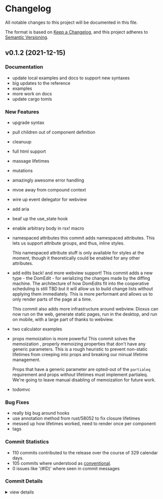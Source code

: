 # Changelog

All notable changes to this project will be documented in this file.

The format is based on [Keep a Changelog](https://keepachangelog.com/en/1.0.0/),
and this project adheres to [Semantic Versioning](https://semver.org/spec/v2.0.0.html).

## v0.1.2 (2021-12-15)

### Documentation

 - <csr-id-4de16c4779648e591b3869b5df31271ae603c812/> update local examples and docs to support new syntaxes
 - <csr-id-583fdfa5618e11d660985b97e570d4503be2ff49/> big updates to the reference
 - <csr-id-d9e6d0925b30690212d1d690dfba288f1a694a27/> examples
 - <csr-id-daa9bd82c365763fe240528c7df222d230bce613/> more work on docs
 - <csr-id-e4c06ce8e893779d2aad0883a1bb27d193bc5985/> update cargo tomls

### New Features

 - <csr-id-fd93ee89c19b085a04307ef30217170518defa8e/> upgrade syntax
 - <csr-id-2cf90b6903411e42f01a801f89037686194ee068/> pull children out of component definition
 - <csr-id-84fd0c616252bf29cd665782258530032b54d13a/> cleanuup
 - <csr-id-79503f15c5db04fa04575c8735941a2e3a75030b/> full html support
 - <csr-id-9726a065b0d4fb1ede5b53a2ddd58c855e51539f/> massage lifetimes
 - <csr-id-fac42339c272b0e430ebf4f31b6061a0635d3e19/> mutations
 - <csr-id-4a72b3140bd244da602deada1eeecded65ff5848/> amazingly awesome error handling
 - <csr-id-a2c7d17b0595769f60bc1c2bbf7cbe32cec37486/> mvoe away from compound context
 - <csr-id-7dfe89c9581f45a445f17f9fe4bb94e61f67e971/> wire up event delegator for webview
 - <csr-id-4091846934b4b3b2bc03d3ca8aaf7712aebd4e36/> add aria
 - <csr-id-e4cdb645aad800484b19ec35ba1f8bb9ccf71d12/> beaf up the use_state hook
 - <csr-id-7aec40d57e78ec13ff3a90ca8149521cbf1d9ff2/> enable arbitrary body in rsx! macro
 - <csr-id-22e659c2bd7797ca5a822180aca0cb5d950c5287/> namespaced attributes
   this commit adds namespaced attributes. This lets us support attribute groups, and thus, inline styles.
   
   This namespaced attribute stuff is only available for styles at the moment, though it theoretically could be enabled for any other attributes.
 - <csr-id-904b26f7111c3fc66400744ff6192e4b20bf6d74/> add edits back! and more webview support!
   This commit adds a new type - the DomEdit - for serializing the changes made by the diffing machine. The architecture of how DomEdits fit into the cooperative scheduling is still TBD but it will allow us to build change lists without applying them immediately. This is more performant  and allows us to only render parts of the page at a time.
   
   This commit also adds more infrastructure around webview. Dioxus can now run on the web, generate static pages, run in the desktop, and run on mobile, with a large part of thanks to webview.
 - <csr-id-b5e5ef171aa9f8986fb4ab04d793eb63f557c4ae/> two calculator examples
 - <csr-id-73047fe95678d50fcfd62a4ace7c6b406c5304e1/> props memoization is more powerful
   This commit solves the memoization , properly memoizing properties that don't have any generic parameters. This is a rough heuristic to prevent non-static lifetimes from creeping into props and breaking our minual lifetime management.
   
   Props that have a generic parameter are opted-out of the `partialeq` requirement and props *without* lifetimes must implement partialeq. We're going to leave manual disabling of memoization for future work.
 - <csr-id-cfa0927cdd40bc3dba22996018605dbad91d0391/> todomvc

### Bug Fixes

 - <csr-id-52c7154897111b570918127ffe3285bb1d5951a0/> really big bug around hooks
 - <csr-id-27d891934a70424b45e6278b7e2baaa2d1b78b35/> use annotation method from rust/58052 to fix closure lifetimes
 - <csr-id-ba9e1dbb8fa24048a6c9ccef8a8722688226a845/> messed up how lifetimes worked, need to render once per component
 - <csr-id-a33f7701fcf5f917fea8719253650b5ad92554fd/> tags

### Commit Statistics

<csr-read-only-do-not-edit/>

 - 110 commits contributed to the release over the course of 329 calendar days.
 - 105 commits where understood as [conventional](https://www.conventionalcommits.org).
 - 0 issues like '(#ID)' where seen in commit messages

### Commit Details

<csr-read-only-do-not-edit/>

<details><summary>view details</summary>

 * **Uncategorized**
    - tags ([`a33f770`](https://github.comgit//DioxusLabs/dioxus/commit/a33f7701fcf5f917fea8719253650b5ad92554fd))
    - Release dioxus-core v0.1.3, dioxus-core-macro v0.1.2, dioxus-html v0.1.0, dioxus-desktop v0.0.0, dioxus-hooks v0.1.3, dioxus-liveview v0.1.0, dioxus-mobile v0.0.0, dioxus-router v0.1.0, dioxus-ssr v0.1.0, dioxus-web v0.0.0, dioxus v0.1.0 ([`3a706ac`](https://github.comgit//DioxusLabs/dioxus/commit/3a706ac4168db137723bea90d7a0058190adfc3c))
    - update cargo tomls ([`e4c06ce`](https://github.comgit//DioxusLabs/dioxus/commit/e4c06ce8e893779d2aad0883a1bb27d193bc5985))
    - update local examples and docs to support new syntaxes ([`4de16c4`](https://github.comgit//DioxusLabs/dioxus/commit/4de16c4779648e591b3869b5df31271ae603c812))
    - docs ([`8814977`](https://github.comgit//DioxusLabs/dioxus/commit/8814977eeebe06748a3b9677a8070e42a037ebd7))
    - polish ([`8bf57dc`](https://github.comgit//DioxusLabs/dioxus/commit/8bf57dc21dfbcbae5b95650203b68d3f41227652))
    - really big bug around hooks ([`52c7154`](https://github.comgit//DioxusLabs/dioxus/commit/52c7154897111b570918127ffe3285bb1d5951a0))
    - rename ([`36d89be`](https://github.comgit//DioxusLabs/dioxus/commit/36d89beb34821694cb0afb546d3b0cb4e01aaae1))
    - updates to router ([`bab21a0`](https://github.comgit//DioxusLabs/dioxus/commit/bab21a0aa1cbf8e6bd95f823e49f53c082e8d6cc))
    - add router ([`d298b62`](https://github.comgit//DioxusLabs/dioxus/commit/d298b626d3ae21a39a8ec4426373369ac94edf9f))
    - docs and router ([`a5f05d7`](https://github.comgit//DioxusLabs/dioxus/commit/a5f05d73acc0e47b05cff64a373482519414bc7c))
    - upgrade syntax ([`fd93ee8`](https://github.comgit//DioxusLabs/dioxus/commit/fd93ee89c19b085a04307ef30217170518defa8e))
    - Merge branch 'master' into jk/remove_node_safety ([`db00047`](https://github.comgit//DioxusLabs/dioxus/commit/db0004758c77331cc3b93ea8cf227c060028e12e))
    - pull children out of component definition ([`2cf90b6`](https://github.comgit//DioxusLabs/dioxus/commit/2cf90b6903411e42f01a801f89037686194ee068))
    - bubbling in progress ([`a21020e`](https://github.comgit//DioxusLabs/dioxus/commit/a21020ea575e467ba0d608737269fe1b0792dba7))
    - cleanuup ([`84fd0c6`](https://github.comgit//DioxusLabs/dioxus/commit/84fd0c616252bf29cd665782258530032b54d13a))
    - clippy happy on macro ([`e1c858d`](https://github.comgit//DioxusLabs/dioxus/commit/e1c858dda5c937a56f402bfb3e8b90baf34b84f1))
    - remove bump ([`fcc6738`](https://github.comgit//DioxusLabs/dioxus/commit/fcc6738f1703006d7678f31a39bbf6d59464a7e1))
    - fix some bugs around the rsx macro ([`339e450`](https://github.comgit//DioxusLabs/dioxus/commit/339e450027b4a5d2e1317e13863cd1b2e7ab5853))
    - full html support ([`79503f1`](https://github.comgit//DioxusLabs/dioxus/commit/79503f15c5db04fa04575c8735941a2e3a75030b))
    - remove HTML macro and add custom fields ([`9f7eb0f`](https://github.comgit//DioxusLabs/dioxus/commit/9f7eb0f6002156d3e6e14ea2cb24829133b531c5))
    - use annotation method from rust/58052 to fix closure lifetimes ([`27d8919`](https://github.comgit//DioxusLabs/dioxus/commit/27d891934a70424b45e6278b7e2baaa2d1b78b35))
    - worked backwards a bit and got it slightly figured out ([`9ee2bfb`](https://github.comgit//DioxusLabs/dioxus/commit/9ee2bfb010ce90ec97e93e173c31aab281db32c4))
    - massage lifetimes ([`9726a06`](https://github.comgit//DioxusLabs/dioxus/commit/9726a065b0d4fb1ede5b53a2ddd58c855e51539f))
    - book documentation ([`16dbf4a`](https://github.comgit//DioxusLabs/dioxus/commit/16dbf4a6f84103857385fb4b142a718b0ce72118))
    - messed up how lifetimes worked, need to render once per component ([`ba9e1db`](https://github.comgit//DioxusLabs/dioxus/commit/ba9e1dbb8fa24048a6c9ccef8a8722688226a845))
    - major cleanups to scheduler ([`2933e4b`](https://github.comgit//DioxusLabs/dioxus/commit/2933e4bc11b3074c2bde8d76ec55364fca841988))
    - move everything over to a stack dst ([`0e9d5fc`](https://github.comgit//DioxusLabs/dioxus/commit/0e9d5fc5306ab508d5af6999a4064f9b8b48460f))
    - remove warnings on core macero ([`6587224`](https://github.comgit//DioxusLabs/dioxus/commit/6587224debffa8e8d5282dc3f120abbaa96f552b))
    - mutations ([`fac4233`](https://github.comgit//DioxusLabs/dioxus/commit/fac42339c272b0e430ebf4f31b6061a0635d3e19))
    - bottom up dropping ([`f2334c1`](https://github.comgit//DioxusLabs/dioxus/commit/f2334c17be2612d926361686d7d40a57e3ffe9b9))
    - fill out the snippets ([`6051b0e`](https://github.comgit//DioxusLabs/dioxus/commit/6051b0ec86927704451f4ce6cdf8f988e59702ae))
    - amazingly awesome error handling ([`4a72b31`](https://github.comgit//DioxusLabs/dioxus/commit/4a72b3140bd244da602deada1eeecded65ff5848))
    - big updates to the reference ([`583fdfa`](https://github.comgit//DioxusLabs/dioxus/commit/583fdfa5618e11d660985b97e570d4503be2ff49))
    - docs, html! macro, more ([`caf772c`](https://github.comgit//DioxusLabs/dioxus/commit/caf772cf249d2f56c8d0b0fa2737ad48e32c6e82))
    - get keyed diffing compiling ([`0a0be95`](https://github.comgit//DioxusLabs/dioxus/commit/0a0be95c3e58dc065409f02f703b82700c1003f8))
    - changes to scheduler ([`098d382`](https://github.comgit//DioxusLabs/dioxus/commit/098d3821ed89ad38d99077a6556b48a7e91fc3fc))
    - clean up warnings ([`b32e261`](https://github.comgit//DioxusLabs/dioxus/commit/b32e2611e37b17c2371ffb10cf1ac647f017d917))
    - mvoe away from compound context ([`a2c7d17`](https://github.comgit//DioxusLabs/dioxus/commit/a2c7d17b0595769f60bc1c2bbf7cbe32cec37486))
    - wire up event delegator for webview ([`7dfe89c`](https://github.comgit//DioxusLabs/dioxus/commit/7dfe89c9581f45a445f17f9fe4bb94e61f67e971))
    - basic support for scheduled rendering ([`c52af22`](https://github.comgit//DioxusLabs/dioxus/commit/c52af221f755601a9e826ffc2c355def138999d0))
    - solve some issues regarding listeners ([`dfaf5ad`](https://github.comgit//DioxusLabs/dioxus/commit/dfaf5adee164f44a679ab21d730caaab3610e01f))
    - change in cx to cx ([`9971ff2`](https://github.comgit//DioxusLabs/dioxus/commit/9971ff215db6f771b7ec1cae2517c85d47d38622))
    - move things into a "shared" object ([`f644d7c`](https://github.comgit//DioxusLabs/dioxus/commit/f644d7c44159eef091552dcc90acbb151ea76b21))
    - apply formatting ([`a85b8c4`](https://github.comgit//DioxusLabs/dioxus/commit/a85b8c4b6be83f7aba06714b6a1ff0aa5f2ee729))
    - more upgades to html parser ([`22f894e`](https://github.comgit//DioxusLabs/dioxus/commit/22f894e6b98073bffa39f08b890071ffc00b8d49))
    - serious refactor with const generics ([`160d86a`](https://github.comgit//DioxusLabs/dioxus/commit/160d86abbe1b325e3123202aef29025dcd96f4eb))
    - ....sigh..... so the diffing algorithm is robust ([`68ed1c0`](https://github.comgit//DioxusLabs/dioxus/commit/68ed1c04e7e773f9e6c0a5148f0ea89b97b6784e))
    - add aria ([`4091846`](https://github.comgit//DioxusLabs/dioxus/commit/4091846934b4b3b2bc03d3ca8aaf7712aebd4e36))
    - move examples around ([`304259d`](https://github.comgit//DioxusLabs/dioxus/commit/304259d8186d1d34224a74c95f4fd7d14126b499))
    - beaf up the use_state hook ([`e4cdb64`](https://github.comgit//DioxusLabs/dioxus/commit/e4cdb645aad800484b19ec35ba1f8bb9ccf71d12))
    - enable arbitrary body in rsx! macro ([`7aec40d`](https://github.comgit//DioxusLabs/dioxus/commit/7aec40d57e78ec13ff3a90ca8149521cbf1d9ff2))
    - move some examples around ([`98a0933`](https://github.comgit//DioxusLabs/dioxus/commit/98a09339fd3190799ea4dd316908f0a53fdf2413))
    - fix issues with lifetimes ([`a38a81e`](https://github.comgit//DioxusLabs/dioxus/commit/a38a81e1290375cae685f7c49d3745e4298fab26))
    - namespaced attributes ([`22e659c`](https://github.comgit//DioxusLabs/dioxus/commit/22e659c2bd7797ca5a822180aca0cb5d950c5287))
    - groundwork for noderefs ([`c1afeba`](https://github.comgit//DioxusLabs/dioxus/commit/c1afeba1efb1a063705466a14648beee08cacb86))
    - add edits back! and more webview support! ([`904b26f`](https://github.comgit//DioxusLabs/dioxus/commit/904b26f7111c3fc66400744ff6192e4b20bf6d74))
    - enable more diffing ([`e8f29a8`](https://github.comgit//DioxusLabs/dioxus/commit/e8f29a8f8ac56020bee0048021efa52547307a77))
    - two calculator examples ([`b5e5ef1`](https://github.comgit//DioxusLabs/dioxus/commit/b5e5ef171aa9f8986fb4ab04d793eb63f557c4ae))
    - examples ([`d9e6d09`](https://github.comgit//DioxusLabs/dioxus/commit/d9e6d0925b30690212d1d690dfba288f1a694a27))
    - wip ([`952a91d`](https://github.comgit//DioxusLabs/dioxus/commit/952a91d5408aaf789b496f11d01c3b3f7fcf9059))
    - rename ctx to cx ([`81382e7`](https://github.comgit//DioxusLabs/dioxus/commit/81382e7044fb3dba61d4abb1e6086b7b29143116))
    - rethinking stack machine ([`62ae5d3`](https://github.comgit//DioxusLabs/dioxus/commit/62ae5d3bb94cb9ead030ae0b39d9d9bc2b8b4532))
    - more work on docs ([`daa9bd8`](https://github.comgit//DioxusLabs/dioxus/commit/daa9bd82c365763fe240528c7df222d230bce613))
    - some cleanup and documentation ([`517d7f1`](https://github.comgit//DioxusLabs/dioxus/commit/517d7f14957c4dae9fc894bfbdcd00a955d09f20))
    - docs ([`f5683a2`](https://github.comgit//DioxusLabs/dioxus/commit/f5683a23464992ecace463a61414795b5a2c58c8))
    - pre vnodes instead of vnode ([`fe6938c`](https://github.comgit//DioxusLabs/dioxus/commit/fe6938ceb3dba0796ae8bab52ae41248dc0d3650))
    - props memoization is more powerful ([`73047fe`](https://github.comgit//DioxusLabs/dioxus/commit/73047fe95678d50fcfd62a4ace7c6b406c5304e1))
    - merge in some code from the other branch ([`7790750`](https://github.comgit//DioxusLabs/dioxus/commit/7790750349b40055673a0ec16074a0426b84d3b3))
    - move the rsx macro around ([`50c8b93`](https://github.comgit//DioxusLabs/dioxus/commit/50c8b93aade1bfa83a091fb51ee48638507f89b0))
    - massive changes to definition of components ([`508c560`](https://github.comgit//DioxusLabs/dioxus/commit/508c560320d78730fa058156421523ffa5695d9d))
    - move to static props ([`c1fd848`](https://github.comgit//DioxusLabs/dioxus/commit/c1fd848f89b0146581d8e485fa0d4a847387b963))
    - more progress on parity docs. ([`c5089ba`](https://github.comgit//DioxusLabs/dioxus/commit/c5089ba3c5a8daad4de4d6257604011cc87f6ac7))
    - buff the readme and docs ([`3cfa1fe`](https://github.comgit//DioxusLabs/dioxus/commit/3cfa1fe125886787f35905ed9b05340a739bc654))
    - Todomvc in progress ([`b843dbd`](https://github.comgit//DioxusLabs/dioxus/commit/b843dbd3679abf86a34347d87fd4ce5fe9e2aca5))
    - remove old code ([`3de54d0`](https://github.comgit//DioxusLabs/dioxus/commit/3de54d0b5202aca678d485a68ef8de006a63e21b))
    - some code health ([`c28697e`](https://github.comgit//DioxusLabs/dioxus/commit/c28697e1fe3136d1835f2b663715f34aab9f4b17))
    - major overhaul to diffing ([`9810fee`](https://github.comgit//DioxusLabs/dioxus/commit/9810feebf57f93114e3d7faf6de053ac192593a9))
    - todos ([`8c541f6`](https://github.comgit//DioxusLabs/dioxus/commit/8c541f66d5f7ef2286f2cdf9b0496a9c404471f9))
    - todomvc ([`cfa0927`](https://github.comgit//DioxusLabs/dioxus/commit/cfa0927cdd40bc3dba22996018605dbad91d0391))
    - todomvc ([`ce33031`](https://github.comgit//DioxusLabs/dioxus/commit/ce33031519fbbbd207f1dffb75acf62bf59e3c9e))
    - more ergonomics, more examples ([`0bcff1f`](https://github.comgit//DioxusLabs/dioxus/commit/0bcff1f88e4b1a633b7a9b7c6c2e39b8bd3666c4))
    - use rsx! inline! ([`44aad27`](https://github.comgit//DioxusLabs/dioxus/commit/44aad2746c117ba9742c86a53327f4f9e96509e7))
    - building large apps, revamp macro ([`9f7f43b`](https://github.comgit//DioxusLabs/dioxus/commit/9f7f43b6614aaef2d7dded7058e81934f28f5dec))
    - begint to accept iterator types ([`742f150`](https://github.comgit//DioxusLabs/dioxus/commit/742f150eb3eba89913f5a0fabb229e72e2a0a5ee))
    - props now autoderives its own trait ([`b3c96a5`](https://github.comgit//DioxusLabs/dioxus/commit/b3c96a5996f434332813c737bb83ad564d91af5f))
    - staticify? ([`5ad8188`](https://github.comgit//DioxusLabs/dioxus/commit/5ad81885e499bf02ac79e0098f7956d02ee5f2e5))
    - cargo fix to clean up things ([`78d093a`](https://github.comgit//DioxusLabs/dioxus/commit/78d093a9454386397a991bd01e603e4ad554521f))
    - wire up props macro ([`37f5a7a`](https://github.comgit//DioxusLabs/dioxus/commit/37f5a7ad33e272a9e210bf480304d54ff0df0d67))
    - revert FC changes (like the old style). ([`7158bc3`](https://github.comgit//DioxusLabs/dioxus/commit/7158bc3575e180dbe8641549b040e74ae3baf80b))
    - yeet, synthetic somewhat wired up ([`d959806`](https://github.comgit//DioxusLabs/dioxus/commit/d9598066c2679d9d0b9ca0ce1d3f26110a238cd2))
    - remove FC ([`92d9521`](https://github.comgit//DioxusLabs/dioxus/commit/92d9521a73aefb620b354ae5954617109dd06e7e))
    - more cleanup ([`5a9155b`](https://github.comgit//DioxusLabs/dioxus/commit/5a9155b059acc1fb3c8b8accbeca3701ce4f0ab6))
    - add context to builder ([`cf16090`](https://github.comgit//DioxusLabs/dioxus/commit/cf16090838d127354e333dcbc0b06474835b87d6))
    - listeners now have scope information ([`fcd68e6`](https://github.comgit//DioxusLabs/dioxus/commit/fcd68e61d2400628469ba193b009e7bf1fd3acdf))
    - broken, but solved ([`cb74d70`](https://github.comgit//DioxusLabs/dioxus/commit/cb74d70f831b5510f1ee191d91eaff621ffa6256))
    - accept closures directly in handler ([`f225030`](https://github.comgit//DioxusLabs/dioxus/commit/f225030506967415a21f4af0372477cb5224ee7c))
    - wowza got it all working ([`4b8e9f4`](https://github.comgit//DioxusLabs/dioxus/commit/4b8e9f4a125b9d55439d919786f33d9d5df234e8))
    - parse custom rsx syntax ([`da00df6`](https://github.comgit//DioxusLabs/dioxus/commit/da00df66889f4fa2e39651491e08794e1fe78549))
    - update readme and examples ([`ffaf687`](https://github.comgit//DioxusLabs/dioxus/commit/ffaf6878963981860089c2362947bf77a84c9058))
    - add core macro crate ([`6a7bf3f`](https://github.comgit//DioxusLabs/dioxus/commit/6a7bf3f964150bcb8f7ba35ad285dd7deff7955c))
    - add in style crate, and abort any styligng ([`c09b71f`](https://github.comgit//DioxusLabs/dioxus/commit/c09b71f473ceeac7d37cd2b4117786350b6b11b6))
    - remove html crate ([`9dcee01`](https://github.comgit//DioxusLabs/dioxus/commit/9dcee01b335901cf2c80b453b97180e0d2551dc2))
    - add core macro crate ([`9f49ecb`](https://github.comgit//DioxusLabs/dioxus/commit/9f49ecbd95b60deb74c646f3798dfde3542c44be))
    - custom format_args for inlining variables into html templates ([`e4b1f6e`](https://github.comgit//DioxusLabs/dioxus/commit/e4b1f6ea0d0db707cf757dabf8635e9fc91a3e0f))
    - comment out examples and move lifetime in FC type ([`62d4ad5`](https://github.comgit//DioxusLabs/dioxus/commit/62d4ad58787185032100a2d25e79b70f6ec97a3c))
    - include the helper ([`07341d2`](https://github.comgit//DioxusLabs/dioxus/commit/07341d2c65dc61b90587e2e5daadf72ec82623a8))
    - Dioxus-webview ([`9c01736`](https://github.comgit//DioxusLabs/dioxus/commit/9c0173689539210d14847613f9a1694e6cb34506))
    - update fc_macro ([`28ac37a`](https://github.comgit//DioxusLabs/dioxus/commit/28ac37a8b23874c77011a46a11e6b9cbdf79ecdd))
    - dioxus frontend crate ([`4d7ac5b`](https://github.comgit//DioxusLabs/dioxus/commit/4d7ac5bb5d3aa1897c0f6c1f322aca08c0c791f0))
</details>

